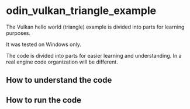 # odin_vulkan_triangle_example
The Vulkan hello world (triangle) example is divided into parts for learning purposes.

It was tested on Windows only.

The code is divided into parts for easier learning and understanding.
In a real engine code organization will be different.

## How to understand the code

## How to run the code
